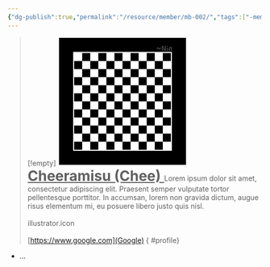 ```yaml
---
{"dg-publish":true,"permalink":"/resource/member/mb-002/","tags":["-member","-member/cheeramisu"],"noteIcon":""}
---
```


>[!empty]
> ![RESOURCE/ASSET/OTHER/PlaceholderIcon.png|icon](/img/user/RESOURCE/ASSET/OTHER/PlaceholderIcon.png) <u style="font-size: 2em; font-weight: bold;"> Cheeramisu (Chee) </u>
> Lorem ipsum dolor sit amet, consectetur adipiscing elit. Praesent semper vulputate tortor pellentesque porttitor. In accumsan, lorem non gravida dictum, augue risus elementum mi, eu posuere libero justo quis nisl. <br><br>illustrator.icon <br><br>[https://www.google.com](Google) 
{ #profile}


- ...